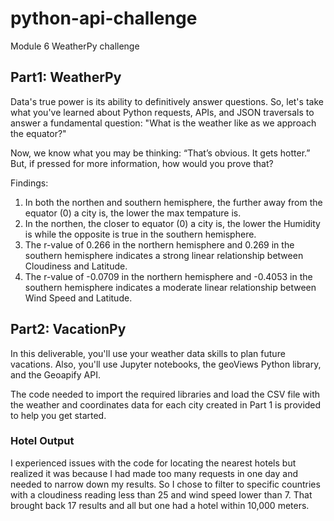 # python-api-challenge
Module 6 WeatherPy challenge

## Part1: WeatherPy
Data's true power is its ability to definitively answer questions. So, let's take what you've learned about Python requests, APIs, and JSON traversals to answer a fundamental question: "What is the weather like as we approach the equator?"

Now, we know what you may be thinking: “That’s obvious. It gets hotter.” But, if pressed for more information, how would you prove that?

Findings: 
1. In both the northen and southern hemisphere, the further away from the equator (0) a city is, the lower the max tempature is.
2. In the northen, the closer to equator (0) a city is, the lower the Humidity is while the opposite is true in the southern hemisphere.
3. The r-value of 0.266 in the northern hemisphere and 0.269 in the southern hemisphere indicates a strong linear relationship between Cloudiness and Latitude.
4. The r-value of -0.0709 in the northern hemisphere and -0.4053 in the southern hemisphere indicates a moderate linear relationship between Wind Speed and Latitude.


## Part2: VacationPy
In this deliverable, you'll use your weather data skills to plan future vacations. Also, you'll use Jupyter notebooks, the geoViews Python library, and the Geoapify API.

The code needed to import the required libraries and load the CSV file with the weather and coordinates data for each city created in Part 1 is provided to help you get started.

### Hotel Output
I experienced issues with the code for locating the nearest hotels but realized it was because I had made too many requests in one day and needed to narrow down my results. So I chose to filter to specific countries with a cloudiness reading less than 25 and wind speed lower than 7. That brought back 17 results and all but one had a hotel within 10,000 meters.

